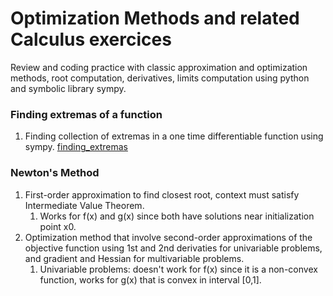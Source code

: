 # Optimization Methods and related Calculus exercices
Review and coding practice with classic approximation and optimization methods, root computation, derivatives, limits computation using python and symbolic library sympy.

### Finding extremas of a function
1. Finding collection of extremas in a one time differentiable function using sympy. [finding_extremas](./finding_extremas.py)

### Newton's Method
1. First-order approximation to find closest root, context must satisfy Intermediate Value Theorem.
   1. Works for f(x) and g(x) since both have solutions near initialization point x0.
2. Optimization method that involve second-order approximations of the objective function using 1st and 2nd derivaties for univariable problems, and gradient and Hessian for multivariable problems.
   1. Univariable problems: doesn't work for f(x) since it is a non-convex function, works for g(x) that is convex in interval [0,1].


